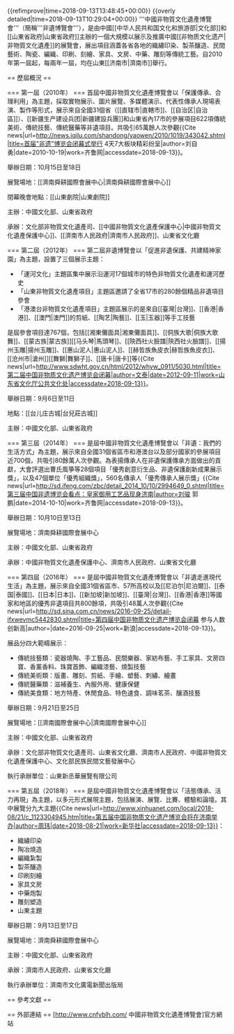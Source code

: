 {{refimprove|time=2018-09-13T13:48:45+00:00}}
{{overly detailed|time=2018-09-13T10:29:04+00:00}}
'''中國非物質文化遺產博覽會'''（簡稱'''非遺博覽會'''），是由中國[[中华人民共和国文化和旅游部|文化部]]和[[山東省政府|山東省政府]]主辦的一個大規模以展示及推廣中國[[非物质文化遗产|非物質文化遺產]]的展覽會，展出項目涵蓋各省各地的織繡印染、製茶釀造、民間藝術、陶瓷、編織、印刷、刻繪、家具、文房、中藥、雕刻等傳統工藝。自2010年第一屆起，每兩年一屆，均在山東[[济南市|濟南市]]舉行。

== 歷屆概況 ==

=== 第一屆（2010年） ===
首屆中國非物質文化遺產博覽會以「保護傳承、合理利用」為主題，採取實物展示、圖片展覽、多媒體演示、代表性傳承人現場表演、製作等形式，展示來自全國31個省（[[直辖市|直轄市]]、[[自治区|自治區]]）、[[新疆生产建设兵团|新疆建設兵團]]和山東省內17市的參展項目622項傳統美術、傳統技藝、傳統醫藥等非遺項目。共吸引65萬餘人次參觀<ref>{{Cite news|url=http://news.iqilu.com/shandong/yaowen/2010/1019/343042.shtml|title=首届"非遗"博览会闭幕式举行 4天7大板块精彩纷呈|author=刘自勇|date=2010-10-19|work=齐鲁网|accessdate=2018-09-13}}</ref>。

舉辦日期：10月15日至18日

展覽場地：[[濟南舜耕國際會展中心|濟南舜耕國際會展中心]]

閉幕晚會地點：[[山東劇院|山東劇院]]

主辦：中國文化部、山東省政府

承辦：文化部非物質文化遺產司、[[中國非物質文化遺產保護中心|中國非物質文化遺產保護中心]]、[[濟南市人民政府|濟南市人民政府]]、山東省文化廳

=== 第二屆（2012年） ===
第二屆非遺博覽會以「促進非遺保護、共建精神家園」為主題，設置了三個展示主題：

* 「運河文化」主題區集中展示沿運河17個城市的特色非物質文化遺產和運河歷史
* 「山東非物質文化遺產項目」主題區邀請了全省17市的280餘個精品非遺項目參會
* 「港澳台非物質文化遺產項目」主題區展示的是來自[[臺灣|台灣]]、[[香港|香港]]、[[澳門|澳門]]的剪紙、[[陶艺|陶藝]]、[[玉|玉器]]等手工技藝

是屆參會項目達767個，包括[[湘東儺面具|湘東儺面具]]、[[侗族大歌|侗族大歌舞]]、[[蒙古族|蒙古族]][[马头琴|馬頭琴]]、[[陝西社火臉譜|陝西社火臉譜]]、[[揚州玉雕|揚州玉雕]]、[[惠山泥人|惠山泥人]]、[[赫哲族魚皮衣|赫哲族魚皮衣]]、[[沧州市|滄州]][[舞獅|舞獅子]]、[[唐卡|唐卡]]等<ref>{{Cite news|url=http://www.sdwht.gov.cn/html/2012/whyw_0911/5030.html|title=第二届中国非物质文化遗产博览会闭幕|author=文泰|date=2012-09-11|work=山东省文化厅公共文化处|accessdate=2018-09-13}}</ref>。

舉辦日期：9月6日至11日

地點：[[台儿庄古城|台兒莊古城]]

主辦：中國文化部、山東省政府

=== 第三屆（2014年） ===
是屆中國非物質文化遺產博覽會以「非遺：我們的生活方式」為主題，展示來自全國31個省區市和港澳台以及部分國家的參展項目近700個，共吸引80餘萬人次參觀。為表揚傳承人在非遺保護傳承方面做出的貢獻，大會評選出曹氏風箏等28個項目「優秀創意衍生品、非遺保護創新成果展示獎」，以及47個單位「優秀組織獎」，560名傳承人「優秀傳承人展示獎」<ref>{{Cite news|url=http://sd.ifeng.com/zbc/detail_2014_10/10/2994649_0.shtml|title=第三届中国非遗博览会看点：皇家御用工艺品现身济南|author=刘骏 郭鹏|date=2014-10-10|work=齐鲁网|accessdate=2018-09-13}}</ref>。

舉辦日期：10月10日至13日

展覽場地：濟南舜耕國際會展中心

主辦：中國文化部、山東省政府

承辦：中國非物質文化遺產保護中心、濟南市人民政府、山東省文化廳

=== 第四屆（2016年） ===
是屆中國非物質文化遺產博覽會以「非遺走進現代生活」為主題，展示來自全國31個省區市、57所高校以及[[尼泊尔|尼泊爾]]、[[泰国|泰國]]、[[日本|日本]]、[[新加坡|新加坡]]、[[臺灣|台灣]]、[[香港|香港]]等國家和地區的優秀非遺項目共800餘項，共吸引48萬人次參觀<ref>{{Cite news|url=http://sd.sina.com.cn/news/2016-09-25/detail-ifxwevmc5442830.shtml|title=第四届中国非物质文化遗产博览会闭幕 参与人数创新高|author=|date=2016-09-25|work=新浪|accessdate=2018-09-13}}</ref>。

展品分四大範疇展示：

* 傳統技藝類：瓷器燒陶、手工藝品、民間樂器、家紡布藝、手工家具、文房四寶、香薰香料、珠寶首飾、編織漆藝、燒製技藝
* 傳統美術類：版畫、雕刻、剪紙、手繪、塑藝、刺繡、繪畫
* 傳統醫藥類：滋補養生、內服外用、健康保健
* 傳統美食類：地方特產、休閒食品、特色速食、調味茗茶、釀酒技藝

舉辦日期：9月21日至25日

展覽場地：[[濟南國際會展中心|濟南國際會展中心]]

主辦：中國文化部、山東省政府

承辦：文化部非物質文化遺產司、山東省文化廳、濟南市人民政府、中國非物質文化遺產保護中心、文化部民族民間文藝發展中心

執行承辦單位：山東新丞華展覽有限公司

=== 第五屆（2018年） ===
是屆中國非物質文化遺產博覽會以「活態傳承、活力再現」為主題，以多元形式展現主題，包括展演、展覽、比賽、體驗和論壇。其中展覽分九大主題<ref>{{Cite news|url=http://www.xinhuanet.com/local/2018-08/21/c_1123304945.htm|title=第五届中国非物质文化遗产博览会将在济南举办|author=周玮|date=2018-08-21|work=新华社|accessdate=2018-09-13}}</ref>：

* 織繡印染
* 陶冶燒造
* 編織紮製
* 製茶釀造
* 印刷刻繪
* 家具文房
* 中藥炮製
* 雕刻塑造
* 山東主題

舉辦日期：9月13日至17日

展覽場地：濟南舜耕國際會展中心

主辦：中國文化部、山東省政府

承辦：濟南市人民政府、山東省文化廳

執行承辦單位：濟南市文化廣電新聞出版局

== 參考文獻 ==
<references />

== 外部連結 ==
[http://www.cnfyblh.com/ 中國非物質文化遺產博覽會]官方網站